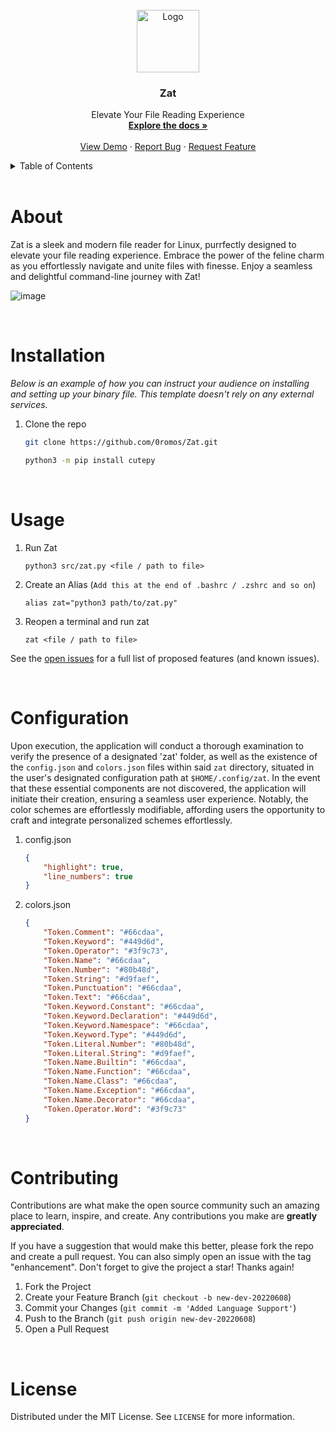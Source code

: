 
<!-- PROJECT LOGO -->
<br />
<div align="center">
  <a href="https://github.com/0romos/Zat">
    <img src="https://media.discordapp.net/attachments/1128669686234615950/1132759673423024168/zatIcon.png" alt="Logo" width="100" height="100">
  </a>

  <h3 align="center">Zat</h3>

  <p align="center">
    Elevate Your File Reading Experience
    <br />
    <a href="https://github.com/0romos/Zat"><strong>Explore the docs »</strong></a>
    <br />
    <br />
    <a href="https://github.com/0romos/Zat/">View Demo</a>
    ·
    <a href="https://github.com/0romos/Zat/issues">Report Bug</a>
    ·
    <a href="https://github.com/0romos/Zat/issues">Request Feature</a>
  </p>
</div>

<!-- TABLE OF CONTENTS -->
<details>
  <summary>Table of Contents</summary>
  <ol>
    <li>
      <a href="#about">About The Project</a>
    </li>
    <li>
      <a href="#installation">Getting Started</a>
      <ul>
        <li><a href="#installation">Installation</a></li>
      </ul>
    </li>
    <li><a href="#usage">Usage</a></li>
    <li><a href="#configuration">Configuration</a></li>
    <li><a href="#contributing">Contributing</a></li>
  </ol>
</details>

<br />
<center> <h1 align="left" id="about">About</h1> </center>

Zat is a sleek and modern file reader for Linux, purrfectly designed to elevate your file reading experience. Embrace the power of the feline charm as you effortlessly navigate and unite files with finesse. Enjoy a seamless and delightful command-line journey with Zat!

![image](https://media.discordapp.net/attachments/1115614887658410085/1132794887151046707/image.png)

<br />
<center> <h1 align="left" id="installation">Installation</h1> </center>

_Below is an example of how you can instruct your audience on installing and setting up your binary file. This template doesn't rely on any external services._

1. Clone the repo
   
   ```sh
   git clone https://github.com/0romos/Zat.git
    ```

   ```sh
   python3 -m pip install cutepy
    ```

<br />
<center> <h1 align="left" id="usage">Usage</h1> </center>

1. Run Zat
    ```
    python3 src/zat.py <file / path to file>
    ``` 

2. Create an Alias (`Add this at the end of .bashrc / .zshrc and so on`)
    ```
    alias zat="python3 path/to/zat.py"
    ```

3. Reopen a terminal and run zat
    ```
    zat <file / path to file>
    ```
    
See the [open issues](https://github.com/0romos/Zat) for a full list of proposed features (and known issues).

<br />
<center> <h1 align="left" id="configuration">Configuration</h1> </center>

Upon execution, the application will conduct a thorough examination to verify the presence of a designated 'zat' folder, as well as the existence of the `config.json` and `colors.json` files within said `zat` directory, situated in the user's designated configuration path at `$HOME/.config/zat`. In the event that these essential components are not discovered, the application will initiate their creation, ensuring a seamless user experience. Notably, the color schemes are effortlessly modifiable, affording users the opportunity to craft and integrate personalized schemes effortlessly.

1. config.json

    ```json
    {
        "highlight": true,
        "line_numbers": true
    }
    ```

2. colors.json

    ```json
    {
        "Token.Comment": "#66cdaa",
        "Token.Keyword": "#449d6d",
        "Token.Operator": "#3f9c73",
        "Token.Name": "#66cdaa",
        "Token.Number": "#80b48d",
        "Token.String": "#d9faef",
        "Token.Punctuation": "#66cdaa",
        "Token.Text": "#66cdaa",
        "Token.Keyword.Constant": "#66cdaa",
        "Token.Keyword.Declaration": "#449d6d",
        "Token.Keyword.Namespace": "#66cdaa",
        "Token.Keyword.Type": "#449d6d",
        "Token.Literal.Number": "#80b48d",
        "Token.Literal.String": "#d9faef",
        "Token.Name.Builtin": "#66cdaa",
        "Token.Name.Function": "#66cdaa",
        "Token.Name.Class": "#66cdaa",
        "Token.Name.Exception": "#66cdaa",
        "Token.Name.Decorator": "#66cdaa",
        "Token.Operator.Word": "#3f9c73"
    }
    
    ```

<br />
<center> <h1 align="left" id="contributing">Contributing</h1> </center>

Contributions are what make the open source community such an amazing place to learn, inspire, and create. Any contributions you make are **greatly appreciated**.

If you have a suggestion that would make this better, please fork the repo and create a pull request. You can also simply open an issue with the tag "enhancement".
Don't forget to give the project a star! Thanks again!

1. Fork the Project
2. Create your Feature Branch (`git checkout -b new-dev-20220608`)
3. Commit your Changes (`git commit -m 'Added Language Support'`)
4. Push to the Branch (`git push origin new-dev-20220608`)
5. Open a Pull Request


<!-- LICENSE -->
<br />
<center> <h1 align="left" id="license">License</h1> </center>

Distributed under the MIT License. See `LICENSE` for more information.
    
